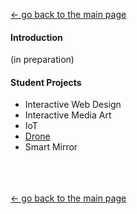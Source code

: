 [← go back to the main page](https://HandongHCI.github.io/)

#### Introduction

(in preparation)

#### Student Projects
- Interactive Web Design
- Interactive Media Art
- IoT
- [Drone](project_drone.md)
- Smart Mirror

<br><br><br>
[← go back to the main page](https://HandongHCI.github.io/)
